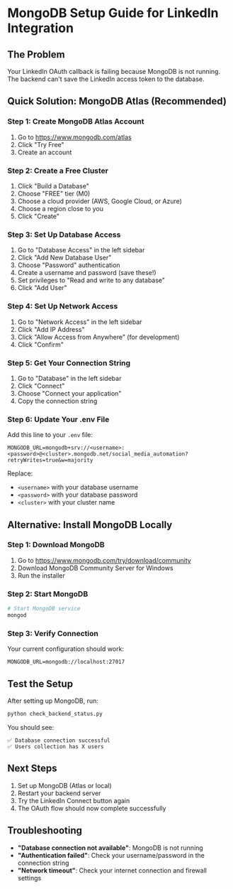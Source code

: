 # MongoDB Setup Guide for LinkedIn Integration

## The Problem
Your LinkedIn OAuth callback is failing because MongoDB is not running. The backend can't save the LinkedIn access token to the database.

## Quick Solution: MongoDB Atlas (Recommended)

### Step 1: Create MongoDB Atlas Account
1. Go to https://www.mongodb.com/atlas
2. Click "Try Free"
3. Create an account

### Step 2: Create a Free Cluster
1. Click "Build a Database"
2. Choose "FREE" tier (M0)
3. Choose a cloud provider (AWS, Google Cloud, or Azure)
4. Choose a region close to you
5. Click "Create"

### Step 3: Set Up Database Access
1. Go to "Database Access" in the left sidebar
2. Click "Add New Database User"
3. Choose "Password" authentication
4. Create a username and password (save these!)
5. Set privileges to "Read and write to any database"
6. Click "Add User"

### Step 4: Set Up Network Access
1. Go to "Network Access" in the left sidebar
2. Click "Add IP Address"
3. Click "Allow Access from Anywhere" (for development)
4. Click "Confirm"

### Step 5: Get Your Connection String
1. Go to "Database" in the left sidebar
2. Click "Connect"
3. Choose "Connect your application"
4. Copy the connection string

### Step 6: Update Your .env File
Add this line to your `.env` file:
```env
MONGODB_URL=mongodb+srv://<username>:<password>@<cluster>.mongodb.net/social_media_automation?retryWrites=true&w=majority
```

Replace:
- `<username>` with your database username
- `<password>` with your database password
- `<cluster>` with your cluster name

## Alternative: Install MongoDB Locally

### Step 1: Download MongoDB
1. Go to https://www.mongodb.com/try/download/community
2. Download MongoDB Community Server for Windows
3. Run the installer

### Step 2: Start MongoDB
```bash
# Start MongoDB service
mongod
```

### Step 3: Verify Connection
Your current configuration should work:
```env
MONGODB_URL=mongodb://localhost:27017
```

## Test the Setup

After setting up MongoDB, run:
```bash
python check_backend_status.py
```

You should see:
```
✅ Database connection successful
✅ Users collection has X users
```

## Next Steps

1. Set up MongoDB (Atlas or local)
2. Restart your backend server
3. Try the LinkedIn Connect button again
4. The OAuth flow should now complete successfully

## Troubleshooting

- **"Database connection not available"**: MongoDB is not running
- **"Authentication failed"**: Check your username/password in the connection string
- **"Network timeout"**: Check your internet connection and firewall settings 